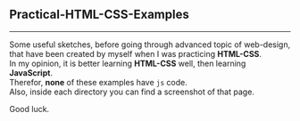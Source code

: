## Practical-HTML-CSS-Examples

---

Some useful sketches, before going through advanced topic of web-design, that have been created
by myself when I was practicing **HTML-CSS**.  
In my opinion, it is better learning **HTML-CSS** well, then learning **JavaScript**.   
Therefor, **none** of these examples have `js` code.  
Also, inside each directory you can find a screenshot of that page.

Good luck.

